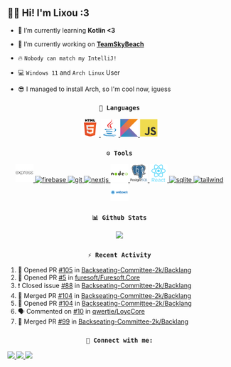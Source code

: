 ## 🙋‍♂️ Hi! I'm Lixou :3
- 🌱 I’m currently learning **Kotlin <3**

- 🔭 I’m currently working on **[TeamSkyBeach](https://github.com/TeamSkyBeach)**

- 🔥 `Nobody can match my IntelliJ!`

- 💻 `Windows 11` and `Arch Linux` User

- 😎 I managed to install Arch, so I'm cool now, iguess

<h3 align="center"><code>🚀 Languages</code></h3>

<p align="center">
<a href="https://www.w3.org/html/" target="_blank" rel="noreferrer"> <img src="https://raw.githubusercontent.com/devicons/devicon/master/icons/html5/html5-original-wordmark.svg" alt="html5" width="40" height="40"/> </a>
<a href="https://www.java.com" target="_blank" rel="noreferrer"> <img src="https://raw.githubusercontent.com/devicons/devicon/master/icons/java/java-original.svg" alt="java" width="40" height="40"/> </a>
<a href="https://kotlinlang.org/" target="_blank" rel="noreferrer"> <img src="https://raw.githubusercontent.com/devicons/devicon/master/icons/kotlin/kotlin-original.svg" alt="kotlin" width="40" height="40"/> </a>
<a href="https://developer.mozilla.org/en-US/docs/Web/JavaScript" target="_blank" rel="noreferrer"> <img src="https://raw.githubusercontent.com/devicons/devicon/master/icons/javascript/javascript-original.svg" alt="javascript" width="40" height="40"/> </a>
</p>

<h3 align="center"><code>⚙️ Tools</code></h3>

<p align="center">
<a href="https://expressjs.com" target="_blank" rel="noreferrer"> <img src="https://raw.githubusercontent.com/devicons/devicon/master/icons/express/express-original-wordmark.svg" alt="express" width="40" height="40"/> </a>
<a href="https://firebase.google.com/" target="_blank" rel="noreferrer"> <img src="https://www.vectorlogo.zone/logos/firebase/firebase-icon.svg" alt="firebase" width="40" height="40"/> </a>
<a href="https://git-scm.com/" target="_blank" rel="noreferrer"> <img src="https://www.vectorlogo.zone/logos/git-scm/git-scm-icon.svg" alt="git" width="40" height="40"/> </a>
<a href="https://nextjs.org/" target="_blank" rel="noreferrer"> <img src="https://cdn.worldvectorlogo.com/logos/nextjs-2.svg" alt="nextjs" width="40" height="40"/> </a>
<a href="https://nodejs.org" target="_blank" rel="noreferrer"> <img src="https://raw.githubusercontent.com/devicons/devicon/master/icons/nodejs/nodejs-original-wordmark.svg" alt="nodejs" width="40" height="40"/> </a>
<a href="https://www.postgresql.org" target="_blank" rel="noreferrer"> <img src="https://raw.githubusercontent.com/devicons/devicon/master/icons/postgresql/postgresql-original-wordmark.svg" alt="postgresql" width="40" height="40"/> </a>
<a href="https://reactjs.org/" target="_blank" rel="noreferrer"> <img src="https://raw.githubusercontent.com/devicons/devicon/master/icons/react/react-original-wordmark.svg" alt="react" width="40" height="40"/> </a>
<a href="https://www.sqlite.org/" target="_blank" rel="noreferrer"> <img src="https://www.vectorlogo.zone/logos/sqlite/sqlite-icon.svg" alt="sqlite" width="40" height="40"/> </a> <a href="https://tailwindcss.com/" target="_blank" rel="noreferrer"> <img src="https://www.vectorlogo.zone/logos/tailwindcss/tailwindcss-icon.svg" alt="tailwind" width="40" height="40"/> </a>
<a href="https://webpack.js.org" target="_blank" rel="noreferrer"> <img src="https://raw.githubusercontent.com/devicons/devicon/d00d0969292a6569d45b06d3f350f463a0107b0d/icons/webpack/webpack-original-wordmark.svg" alt="webpack" width="40" height="40"/> </a>
</p>

<h3 align="center"><code>📊 Github Stats</code></h3>

<p align="center">
    <img src="https://github-readme-stats.vercel.app/api?username=DasLixou&show_icons=true&theme=swift&count_private=true">
</p>

<h3 align="center"><code>⚡ Recent Activity</code></h3>

<!--START_SECTION:activity-->
1. 💪 Opened PR [#105](https://github.com/Backseating-Committee-2k/Backlang/pull/105) in [Backseating-Committee-2k/Backlang](https://github.com/Backseating-Committee-2k/Backlang)
2. 💪 Opened PR [#5](https://github.com/furesoft/Furesoft.Core/pull/5) in [furesoft/Furesoft.Core](https://github.com/furesoft/Furesoft.Core)
3. ❗️ Closed issue [#88](https://github.com/Backseating-Committee-2k/Backlang/issues/88) in [Backseating-Committee-2k/Backlang](https://github.com/Backseating-Committee-2k/Backlang)
4. 🎉 Merged PR [#104](https://github.com/Backseating-Committee-2k/Backlang/pull/104) in [Backseating-Committee-2k/Backlang](https://github.com/Backseating-Committee-2k/Backlang)
5. 💪 Opened PR [#104](https://github.com/Backseating-Committee-2k/Backlang/pull/104) in [Backseating-Committee-2k/Backlang](https://github.com/Backseating-Committee-2k/Backlang)
6. 🗣 Commented on [#10](https://github.com/qwertie/LoycCore/issues/10) in [qwertie/LoycCore](https://github.com/qwertie/LoycCore)
7. 🎉 Merged PR [#99](https://github.com/Backseating-Committee-2k/Backlang/pull/99) in [Backseating-Committee-2k/Backlang](https://github.com/Backseating-Committee-2k/Backlang)
<!--END_SECTION:activity-->

<h3 align="center"><code>🔗 Connect with me:</code></h3>

<p align="left">

<a href="https://twitter.com/daslixou">
    <img src="https://img.icons8.com/fluent/48/000000/twitter.png"/>
</a>
<a href="https://dsc.gg/teamskybeach">
    <img src="https://img.icons8.com/color/48/000000/discord-logo.png"/>
</a>
<a href="https://www.youtube.com/channel/UCkhGNEAhH6BIrzTdemnN8ow">
    <img src="https://img.icons8.com/color/48/000000/youtube-play.png"/>
</a>

</p>
